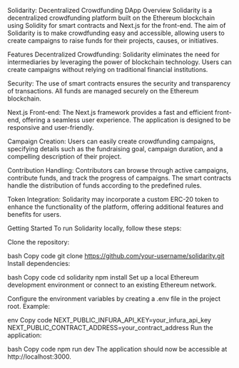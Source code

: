 
Solidarity: Decentralized Crowdfunding DApp
Overview
Solidarity is a decentralized crowdfunding platform built on the Ethereum blockchain using Solidity for smart contracts and Next.js for the front-end. The aim of Solidarity is to make crowdfunding easy and accessible, allowing users to create campaigns to raise funds for their projects, causes, or initiatives.

Features
Decentralized Crowdfunding: Solidarity eliminates the need for intermediaries by leveraging the power of blockchain technology. Users can create campaigns without relying on traditional financial institutions.

Security: The use of smart contracts ensures the security and transparency of transactions. All funds are managed securely on the Ethereum blockchain.

Next.js Front-end: The Next.js framework provides a fast and efficient front-end, offering a seamless user experience. The application is designed to be responsive and user-friendly.

Campaign Creation: Users can easily create crowdfunding campaigns, specifying details such as the fundraising goal, campaign duration, and a compelling description of their project.

Contribution Handling: Contributors can browse through active campaigns, contribute funds, and track the progress of campaigns. The smart contracts handle the distribution of funds according to the predefined rules.

Token Integration: Solidarity may incorporate a custom ERC-20 token to enhance the functionality of the platform, offering additional features and benefits for users.

Getting Started
To run Solidarity locally, follow these steps:

Clone the repository:

bash
Copy code
git clone https://github.com/your-username/solidarity.git
Install dependencies:

bash
Copy code
cd solidarity
npm install
Set up a local Ethereum development environment or connect to an existing Ethereum network.

Configure the environment variables by creating a .env file in the project root. Example:

env
Copy code
NEXT_PUBLIC_INFURA_API_KEY=your_infura_api_key
NEXT_PUBLIC_CONTRACT_ADDRESS=your_contract_address
Run the application:

bash
Copy code
npm run dev
The application should now be accessible at http://localhost:3000.

